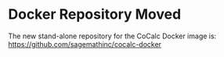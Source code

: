 # Docker Repository Moved

The new stand-alone repository for the CoCalc Docker image is: https://github.com/sagemathinc/cocalc-docker


